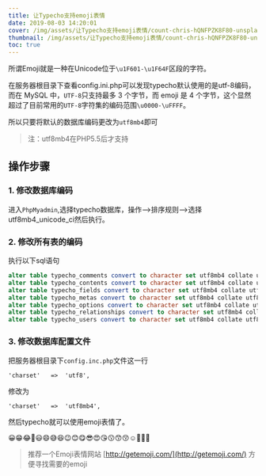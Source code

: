 ```yaml
---
title: 让Typecho支持emoji表情
date: 2019-08-03 14:20:01
cover: /img/assets/让Typecho支持emoji表情/count-chris-hQNFPZK8F80-unsplash.jpg
thumbnail: /img/assets/让Typecho支持emoji表情/count-chris-hQNFPZK8F80-unsplash.jpg
toc: true
---
```


所谓Emoji就是一种在Unicode位于`\u1F601-\u1F64F`区段的字符。

在服务器根目录下查看config.ini.php可以发现typecho默认使用的是utf-8编码，而在 MySQL 中，`UTF-8`只支持最多 3 个字节，而 emoji 是 4 个字节，这个显然超过了目前常用的`UTF-8`字符集的编码范围`\u0000-\uFFFF`。

<!-- more -->

所以只要将默认的数据库编码更改为`utf8mb4`即可
> 注：utf8mb4在PHP5.5后才支持

## 操作步骤

### 1. 修改数据库编码

进入`PhpMyadmin`,选择typecho数据库，操作-->排序规则-->选择utf8mb4_unicode_ci然后执行。

### 2. 修改所有表的编码

执行以下sql语句

```sql
alter table typecho_comments convert to character set utf8mb4 collate utf8mb4_unicode_ci;
alter table typecho_contents convert to character set utf8mb4 collate utf8mb4_unicode_ci;
alter table typecho_fields convert to character set utf8mb4 collate utf8mb4_unicode_ci;
alter table typecho_metas convert to character set utf8mb4 collate utf8mb4_unicode_ci;
alter table typecho_options convert to character set utf8mb4 collate utf8mb4_unicode_ci;
alter table typecho_relationships convert to character set utf8mb4 collate utf8mb4_unicode_ci;
alter table typecho_users convert to character set utf8mb4 collate utf8mb4_unicode_ci;
```

### 3. 修改数据库配置文件

把服务器根目录下`config.inc.php`文件这一行

```
'charset'   =>  'utf8', 
```

修改为

```
'charset'   =>  'utf8mb4', 

```

然后typecho就可以使用emoji表情了。

😀😁😂🤣😃😄😅😆😉😊😋😎😍😘😗😙😚☺️🙂🤗😇

> 推荐一个Emoji表情网站 [http://getemoji.com/](http://getemoji.com/) 方便寻找需要的emoji
